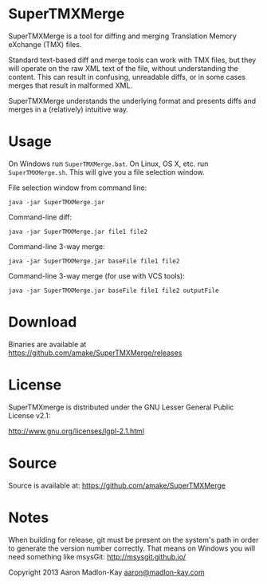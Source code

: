 SuperTMXMerge
=============

SuperTMXMerge is a tool for diffing and merging Translation Memory 
eXchange (TMX) files. 

Standard text-based diff and merge tools can work with TMX files, but 
they will operate on the raw XML text of the file, without understanding 
the content. This can result in confusing, unreadable diffs, or in some 
cases merges that result in malformed XML. 

SuperTMXMerge understands the underlying format and presents diffs and 
merges in a (relatively) intuitive way. 


Usage
=====

On Windows run `SuperTMXMerge.bat`. On Linux, OS X, etc. run
`SuperTMXMerge.sh`. This will give you a file selection window.

File selection window from command line:

    java -jar SuperTMXMerge.jar

Command-line diff:

    java -jar SuperTMXMerge.jar file1 file2

Command-line 3-way merge:

    java -jar SuperTMXMerge.jar baseFile file1 file2

Command-line 3-way merge (for use with VCS tools):

    java -jar SuperTMXMerge.jar baseFile file1 file2 outputFile


Download
========

Binaries are available at https://github.com/amake/SuperTMXMerge/releases


License
=======

SuperTMXmerge is distributed under the GNU Lesser General Public License 
v2.1:

http://www.gnu.org/licenses/lgpl-2.1.html


Source
======

Source is available at:
https://github.com/amake/SuperTMXMerge


Notes
=====

When building for release, git must be present on the system's
path in order to generate the version number correctly. That means
on Windows you will need something like msysGit:
http://msysgit.github.io/

Copyright 2013 Aaron Madlon-Kay <aaron@madlon-kay.com>
